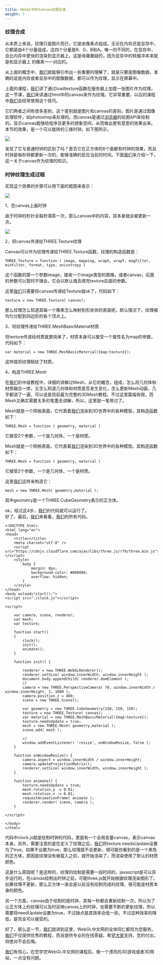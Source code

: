 ```yaml
---
title: WebGL中的Canvas纹理合成
weight: 7
---
```

### 纹理合成

从本质上来说，纹理只是图片而已，它是由像素点组成。无论在内存还是显存中，它都是由4个分量组成，这四个分量是R、G、B和A。唯一的不同的，在显存中，会比内存中更快的渲染到显示器上。这是毋庸置疑的，因为显存中的帧缓冲本来就是和显示器上 的像素一一对应的。

从上面的概念中，[我们](https://www.w3cdoc.com)就能够引申出一些重要的理解了，就是只要是图像数据，准确的说是内存或者显存中的图像数据，都可以作为纹理，显示在屏幕中。

上面的课程，[我们](https://www.w3cdoc.com)讲了通过loadtexture函数在服务器上加载一张图片作为纹理，这一节课，[我们](https://www.w3cdoc.com)来讲通过html中的canvas来作为纹理。它非常重要，以后的课程中[我们](https://www.w3cdoc.com)会经常使用这个技巧。

它们两者之间有很多差别，这个差别就是图片和canvas的差别，图片是通过图像处理软件，如photoshop来处理的。而canvas是通过[浏览器](https://www.w3cdoc.com)的绘图API来绘制的。显示canvas能够给程序员更多的想象空间，从而做出更有意思的效果出来。  
本节的效果，是一个可以旋转的三维时钟。如下图所示，

![](/images/posts/2022-12-11-19-41-00.png)

发现了它与普通时钟的区别了吗？首页它在正方体的6个面都有时钟的效果，而且时钟是每秒钟都更新一次的，能够准确的反应当前的时间。下面[我们](https://www.w3cdoc.com)来介绍一下，这一关于canvas作为纹理的知识。

### 时钟纹理生成过程

实现这个效果的步骤可以用下面的框图来表示：  

![](/images/posts/2022-12-11-19-41-44.png)

1、在canvas上画时钟

由于时钟的秒针会每秒滴答一次，那么canvas中的内容，其本身就会被更新一次。

![](/images/posts/2022-12-11-19-43-15.png)

2、将canvas传递给THREE.Texture纹理

Canvas可以作为纹理传递给THREE.Texture函数，纹理的构造函数是：

```
THREE.Texture = function ( image, mapping, wrapS, wrapT, magFilter, minFilter, format, type, anisotropy )
```

这个函数的第一个参数image，接收一个image类型的图像，或者canvas，后面的参数可以暂时不理会，它会以默认值去填充texture后面的参数。

这里[我们](https://www.w3cdoc.com)只需要将canvas传递给Texture就ok了，代码如下：

```
texture = new THREE.Texture( canvas);
```

那么纹理怎么知道其每一个像素怎么映射到形状状的表面呢，默认情况下，纹理被均匀分配到四边形的各个顶点上。

3、将纹理传递给THREE.MeshBasicMaterial材质

将texture传递给材质就更简单了，材质本身可以接受一个属性名为map的参数，代码如下：

```
var material = new THREE.MeshBasicMaterial({map:texture});
```

这样就将纹理赋给了材质。

4、构造THREE.Mesh

在[我们](https://www.w3cdoc.com)的中级教程中，详细的讲解过Mesh，从它的概念，组成，怎么将几何体和材质融合一体，又怎么知道几何体和材质是否发生变化，怎么更新Mesh动画，几乎都讲了一遍，可以说是目前最为完整的3DMesh教程。不过这里篇幅有限，而Mesh又确实需要太多的笔墨去讲解，所以，这里就一笔带过了。

Mesh就是一个网格表面，它代表着[我们](https://www.w3cdoc.com)渲染到3D世界中的各种模型。其构造函数如下：

```
THREE.Mesh = function ( geometry, material )
```

它接受2个参数，一个是几何体，一个是材质。

Mesh就是一个网格表面，它代表着[我们](https://www.w3cdoc.com)渲染到3D世界中的各种模型。其构造函数如下：

```
THREE.Mesh = function ( geometry, material )
```

它接受2个参数，一个是几何体，一个是材质。

这里[我们](https://www.w3cdoc.com)这样来构造它：

```
mesh = new THREE.Mesh( geometry,material );
```

其中geometry是一个THREE.CubeGeometry表示的正方体。

ok，经过这4步，[我们](https://www.w3cdoc.com)的代码就可以运行了。  
好了，最后，[我们](https://www.w3cdoc.com)来看看，[我们](https://www.w3cdoc.com)的所有代码。

```
<!DOCTYPE html>
<html lang="en">
<head>
    <title></title>
    <meta charset="utf-8" />
    <script src="https://cdnjs.cloudflare.com/ajax/libs/three.js/r79/three.min.js"></script>
    <style>
        body {
            margin: 0px;
            background-color: #000000;
            overflow: hidden;
        }
    </style>
</head>
<body onload="start();">
<script src="./clock.js"></script>

<script>

    var camera, scene, renderer;
    var mesh;
    var texture;
    
    function start()
    {
        clock();
        init();
        animate();
    }

    function init() {

        renderer = new THREE.WebGLRenderer();
        renderer.setSize( window.innerWidth, window.innerHeight );
        document.body.appendChild( renderer.domElement );
        //
        camera = new THREE.PerspectiveCamera( 70, window.innerWidth / window.innerHeight, 1, 1000 );
        camera.position.z = 400;
        scene = new THREE.Scene();
        
        var geometry = new THREE.CubeGeometry(150, 150, 150);
        texture = new THREE.Texture( canvas);
        var material = new THREE.MeshBasicMaterial({map:texture});
        texture.needsUpdate = true;
        mesh = new THREE.Mesh( geometry,material );
        scene.add( mesh );

        //
        window.addEventListener( 'resize', onWindowResize, false );
    }

    function onWindowResize() {
        camera.aspect = window.innerWidth / window.innerHeight;
        camera.updateProjectionMatrix();
        renderer.setSize( window.innerWidth, window.innerHeight );
    }

    function animate() {
        texture.needsUpdate = true;
        mesh.rotation.y -= 0.01;
        mesh.rotation.x -= 0.01;
        requestAnimationFrame( animate );
        renderer.render( scene, camera );
    }

</script>

</body>
</html>
```

代码中clock.js就是绘制时钟的代码，里面有一个全局变量canvas，表示canvas本身。另外，需要注意的是在定义了纹理之后，[我们](https://www.w3cdoc.com)将texture.needsUpdate设置为了true，如果不设置为true，那么纹理就不会更新，很可能你看到的是一个黑色的正方体，原因是纹理没有被载入之前，就开始渲染了，而渲染使用了默认的材质颜色。

这是什么原因呢？是这样的，纹理的绘制是需要一段时间的，javascript是可以异步运行的，在canvas绘制出时钟之前，可能three.js就开始根据纹理渲染图形了。如果纹理不更新，那么正方体一直会是以前没有绘制完成的纹理，很可能是材质本身的颜色。

另一个方面，canvas由于绘制的是时钟，其每一秒都会重新绘制一次，所以为了让正方体上的纹理可以及时反映canvas上的时钟，也需要不断的更新纹理，所以需要将needUpdate设置为true，不过缺点是其效率会低一些，不过这种效率的降低，是完全可以接受的。

好了，那么这一节，[我们](https://www.w3cdoc.com)就讲到这里，WebGL中文网的全体同仁都将为您服务。[我们](https://www.w3cdoc.com)不仅提供优秀的教程，而且提供专业的在线答疑。希望[大家](https://www.w3cdoc.com)支持，您的付出，将绝对不会后悔。

[我们](https://www.w3cdoc.com)有信心，在您学完WebGL中文网的课程后，做一个漂亮的3D游戏或者3D网站，一点没有问题。

